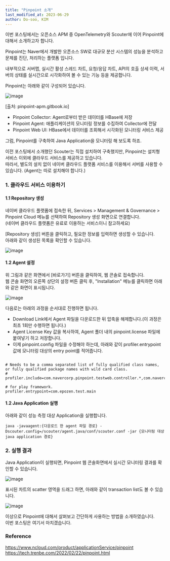 ```yaml
---
title: "Pinpoint 소개"
last_modified_at: 2023-06-29
author: Do-soo, KIM
---
```



이번 포스팅에서는 오픈소스 APM 중 OpenTelemetry와 Scouter에 이어 Pinpoint에 대해서 소개하고자 합니다.

Pinpoint는 Naver에서 개발한 오픈소스 SW로 대규모 분산 시스템의 성능을 분석하고 문제를 진단, 처리하는 플랫폼 입니다.

내부적으로 서버맵, 실시간 활성 스레드 차트, 요청/응답 차트, API의 호출 상세 이력, 서버의 상태를 실시간으로 시각화하여 볼 수 있는 기능 등을 제공합니다.

Pinpoint는 아래와 같이 구성되어 있습니다.

![image](https://github.com/epozen-dt/epozen-dt.github.io/assets/92565548/e7ec334f-3726-4848-b50d-fc1dcfe24c8d)

[출처: pinpoint-apm.gitbook.io]

- Pinpoint Collector: Agent로부터 받은 데이터를 HBase에 저장<br>
- Pinpoint Agent: 애플리케이션의 모니터링 정보를 수집하여 Collector에 전달<br>
- Pinpoint Web UI: HBase에서 데이터를 조회해서 시각화된 모니터링 서비스 제공<br>

그럼, Pinpoint를 구축하여 Java Application을 모니터링 해 보도록 하죠.

이전 포스팅에서 소개했던 Scouter는 직접 설치하여 구축했지만, Pinpoint는 설치형 서비스 이외에 클라우드 서비스를 제공하고 있습니다.<br>
따라서, 별도의 설치 없이 네이버 클라우드 플랫폼 서비스를 이용해서 서버를 사용할 수 있습니다.
(Agent는 따로 설치해야 합니다.)


### 1. 클라우드 서비스 이용하기

#### 1.1 Repository 생성

네이버 클라우드 플랫폼에 접속한 뒤, Services > Management & Governance > Pinpoint Cloud 메뉴를 선택하여 Repository 생성 화면으로 연결합니다.<br>
(네이버 클라우드 플랫폼은 유료로 이용하는 서비스이니 참고하세요)

[Repository 생성] 버튼을 클릭하고, 필요한 정보를 입력하면 생성할 수 있습니다.<br>
아래와 같이 생성된 목록을 확인할 수 있습니다.

![image](https://github.com/epozen-dt/epozen-dt.github.io/assets/92565548/4686ba58-7245-4846-b232-e7dca65432db)


#### 1.2 Agent 설정

위 그림과 같은 화면에서 [바로가기] 버튼을 클릭하여, 웹 콘솔로 접속합니다.<br>
웹 콘솔 화면의 오른쪽 상단의 설정 버튼 클릭 후, "Installation" 메뉴를 클릭하면 아래와 같은 화면이 표시됩니다.

![image](https://github.com/epozen-dt/epozen-dt.github.io/assets/92565548/5dbe8cf8-0e06-4bd2-a2fb-1980ce2289ea)


다음로는 아래의 과정을 순서대로 진행하면 됩니다.

- Download Link에서 Agent 파일을 다운로드한 뒤 압축을 해제합니다.(이 과정은 최초 1회만 수행하면 됩니다.)
- Agent License Key 값을 복사하여, Agent 폴더 내의 pinpoint.license 파일에 붙여넣기 하고 저장합니다.
- 이제 pinpoint.config 파일을 수정해야 하는데, 아래와 같이 profiler.entrypoint 값에 모니터링 대상의 entry point를 적어줍니다.

```

# Needs to be a comma separated list of fully qualified class names, or fully qualified package names with wild card class.
# profiler.include=com.navercorp.pinpoint.testweb.controller.*,com.navercorp.pinpoint.testweb.MyClass

# for play framework.
profiler.entrypoint=com.epozen.test.main

```

#### 1.2 Java Application 실행

아래와 같이 성능 측정 대상 Application을 실행합니다.

```
java -javaagent:{다운로드 한 agent 파일 경로} -Dscouter.config=/scouter/agent.java/conf/scouter.conf -jar {모니터링 대상 java application 경로}
```

### 2. 실행 결과

Java Application이 실행되면, Pinpoint 웹 콘솔화면에서 실시간 모니터링 결과를 확인할 수 있습니다.

![image](https://github.com/epozen-dt/epozen-dt.github.io/assets/92565548/2f476819-cd1a-403c-940e-22714b722377)

표시된 차트의 scatter 영역을 드래그 하면, 아래와 같이 transaction list도 볼 수 있습니다.

![image](https://github.com/epozen-dt/epozen-dt.github.io/assets/92565548/813bd44c-4c36-4787-a80b-c4b7f8f6197c)

이상으로 Pinpoint에 대해서 살펴보고 간단하게 사용하는 방법을 소개하였습니다.<br>
이번 포스팅은 여기서 마치겠습니다.

### Reference

https://www.ncloud.com/product/applicationService/pinpoint<br>
https://tech.trenbe.com/2022/02/22/pinpoint.html

